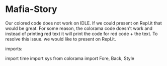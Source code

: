 # Mafia-Story
Our colored code does not work on IDLE. If we could present on Repl.it that would be great. For some reason, the colorama code doesn't work and instead of printing red text it will print the code for red code + the text. To resolve this issue. we would like to present on Repl.it.

imports:

import time
import sys
from colorama import Fore, Back, Style

